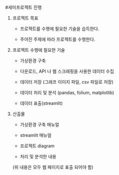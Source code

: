 #세미프로젝트 진행


1. 프로젝트 목표

	- 프로젝트를 수행에 필요한 기술을 습득한다. 

	- 주어진 주제에 따라 프로젝트를 수행한다. 

2. 프로젝트 수행에 필요한 기술

	- 가상환경 구축

	- 다운로드, API 나 웹 스크래핑을 사용한 데이터 수집

	- 데이터 저장 (그래프 이미지 파일, csv 파일로 저장)

	- 데이터 처리 및 분석 (pandas, folium, matplotlib)

	- 데이터 표출(streamlit)


3. 산출물

	- 가상환경 구축 매뉴얼

	- streamlit 매뉴얼

	- 프로젝트 diagram

	- 처리 및 분석한 내용

	(위 내용은 모두 웹 페이지로 표출 되어야 함)
